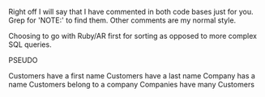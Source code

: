 Right off I will say that I have commented in both code bases just for you.
Grep for 'NOTE:' to find them. Other comments are my normal style.

Choosing to go with Ruby/AR first for sorting as opposed to more complex SQL queries.

PSEUDO

Customers have a first name
Customers have a last name
Company has a name
Customers belong to a company
Companies have many Customers
